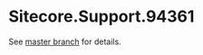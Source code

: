 # Sitecore.Support.94361

See [master branch](https://github.com/sitecoresupport/Sitecore.Support.94361) for details.